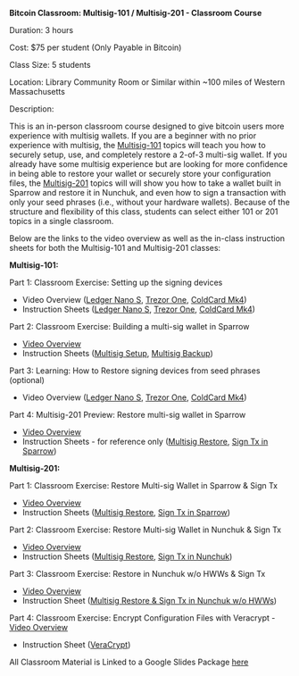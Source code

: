 **Bitcoin Classroom: Multisig-101 / Multisig-201 - Classroom Course**

Duration: 3 hours

Cost: $75 per student (Only Payable in Bitcoin)

Class Size: 5 students

Location: Library Community Room or Similar within ~100 miles of Western Massachusetts

Description:

This is an in-person classroom course designed to give bitcoin users more experience with multisig wallets.  If you are a beginner with no prior experience with multisig, the [Multisig-101](https://docs.google.com/presentation/d/1HvbUzVwb6zZovbGw-Dn655uhes6CXJ90I7NsKqB-1z8/edit#slide=id.g266a25c7264_0_801) topics will teach you how to securely setup, use, and completely restore a 2-of-3 multi-sig wallet. If you already have some multisig experience but are looking for more confidence in being able to restore your wallet or securely store your configuration files, the [Multisig-201](https://docs.google.com/presentation/d/1HvbUzVwb6zZovbGw-Dn655uhes6CXJ90I7NsKqB-1z8/edit#slide=id.g2679974ce2d_0_0) topics will will show you how to take a wallet built in Sparrow and restore it in Nunchuk, and even how to sign a transaction with only your seed phrases (i.e., without your hardware wallets). Because of the structure and flexibility of this class, students can select either 101 or 201 topics in a single classroom.  

Below are the links to the video overview as well as the in-class instruction sheets for both the Multisig-101 and Multisig-201 classes:

**Multisig-101:**

Part 1: Classroom Exercise: Setting up the signing devices
- Video Overview ([Ledger Nano S](https://youtu.be/poxWf5qDk_g), [Trezor One](https://youtu.be/jT6pW0XFYKI), [ColdCard Mk4](https://youtu.be/aPWbqBrlbAY))
- Instruction Sheets ([Ledger Nano S](https://github.com/ReedBTC/Multisig-Class/blob/main/Multisig-101%20Handout_%20Ledger%20Setup.txt), [Trezor One](https://github.com/ReedBTC/Multisig-Class/blob/main/Multisig-101%20Handout_%20Trezor%20Setup.txt), [ColdCard Mk4](https://github.com/ReedBTC/Multisig-Class/blob/main/Multisig-101%20Handout_%20ColdCard%20Setup.txt))
 
Part 2: Classroom Exercise: Building a multi-sig wallet in Sparrow
- [Video Overview](https://youtu.be/DtudBLoL54c)
- Instruction Sheets ([Multisig Setup](https://github.com/ReedBTC/Multisig-Class/blob/main/Multisig-101%20Handout_Sparrow%20Multisig%20Setup.txt), [Multisig Backup](https://github.com/ReedBTC/Multisig-Class/blob/main/Multisig-101%20Handout_Sparrow%20Multisig%20Backup.txt))
 
Part 3: Learning: How to Restore signing devices from seed phrases (optional)
- Video Overview ([Ledger Nano S](https://youtu.be/ORkU7cLnHKY), [Trezor One](https://youtu.be/JMwjS5mcEPA), [ColdCard Mk4](https://youtu.be/d6XtpmBB6TI))
 
Part 4: Multisig-201 Preview: Restore multi-sig wallet in Sparrow
- [Video Overview](https://youtu.be/IOUue4e4rzY)
- Instruction Sheets - for reference only ([Multisig Restore](https://github.com/ReedBTC/Multisig-Class/blob/main/Multisig-201%20Handout_Sparrow%20Multisig%20Restore.txt), [Sign Tx in Sparrow](https://github.com/ReedBTC/Multisig-Class/blob/main/Multisig-201%20Handout_Sign%20Tx%20in%20Sparrow.txt))

**Multisig-201:**

Part 1: Classroom Exercise: Restore Multi-sig Wallet in Sparrow & Sign Tx
- [Video Overview](https://youtu.be/IOUue4e4rzY)
- Instruction Sheets ([Multisig Restore](https://github.com/ReedBTC/Multisig-Class/blob/main/Multisig-201%20Handout_Sparrow%20Multisig%20Restore.txt), [Sign Tx in Sparrow](https://github.com/ReedBTC/Multisig-Class/blob/main/Multisig-201%20Handout_Sign%20Tx%20in%20Sparrow.txt))

Part 2: Classroom Exercise: Restore Multi-sig Wallet in Nunchuk & Sign Tx
- [Video Overview](https://youtu.be/tBIILg5fVWo)
- Instruction Sheets ([Multisig Restore](https://github.com/ReedBTC/Multisig-Class/blob/main/Multisig-201%20Handout_Nunchuk%20Multisig%20Restore.txt), [Sign Tx in Nunchuk](https://github.com/ReedBTC/Multisig-Class/blob/main/Multisig-201%20Handout_Sign%20Tx%20in%20Nunchuk.txt))

Part 3: Classroom Exercise: Restore in Nunchuk w/o HWWs & Sign Tx
- [Video Overview](https://youtu.be/xdXzTEicorw)
- Instruction Sheet ([Multisig Restore & Sign Tx in Nunchuk w/o HWWs](https://github.com/ReedBTC/Multisig-Class/blob/main/Multisig-201%20Handout_Nunchuk%20Multisig%20Restore%20%26%20Sign%20with%20Seeds.txt))

Part 4: Classroom Exercise: Encrypt Configuration Files with Veracrypt
-[ Video Overview](https://youtu.be/UWwgvDvM_NE)
- Instruction Sheet ([VeraCrypt](https://github.com/ReedBTC/Multisig-Class/blob/main/Multisig-201%20Handout_Encrypt%20Config%20Files.txt))


All Classroom Material is Linked to a Google Slides Package [here](https://docs.google.com/document/d/1ObI2MG-4tfieiR7oeaxd31AQwRXTP_4P/edit?usp=sharing&ouid=108875103381313921597&rtpof=true&sd=true)
